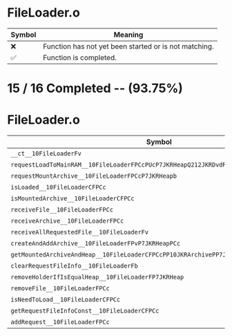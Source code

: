 # FileLoader.o
| Symbol | Meaning 
| ------------- | ------------- 
| :x: | Function has not yet been started or is not matching. 
| :white_check_mark: | Function is completed. 


# 15 / 16 Completed -- (93.75%)
# FileLoader.o
| Symbol | Decompiled? |
| ------------- | ------------- |
| `__ct__10FileLoaderFv` | :white_check_mark: |
| `requestLoadToMainRAM__10FileLoaderFPCcPUcP7JKRHeapQ212JKRDvdRipper15EAllocDirectionb` | :white_check_mark: |
| `requestMountArchive__10FileLoaderFPCcP7JKRHeapb` | :white_check_mark: |
| `isLoaded__10FileLoaderCFPCc` | :white_check_mark: |
| `isMountedArchive__10FileLoaderCFPCc` | :white_check_mark: |
| `receiveFile__10FileLoaderFPCc` | :white_check_mark: |
| `receiveArchive__10FileLoaderFPCc` | :white_check_mark: |
| `receiveAllRequestedFile__10FileLoaderFv` | :white_check_mark: |
| `createAndAddArchive__10FileLoaderFPvP7JKRHeapPCc` | :white_check_mark: |
| `getMountedArchiveAndHeap__10FileLoaderCFPCcPP10JKRArchivePP7JKRHeap` | :white_check_mark: |
| `clearRequestFileInfo__10FileLoaderFb` | :white_check_mark: |
| `removeHolderIfIsEqualHeap__10FileLoaderFP7JKRHeap` | :white_check_mark: |
| `removeFile__10FileLoaderFPCc` | :white_check_mark: |
| `isNeedToLoad__10FileLoaderCFPCc` | :white_check_mark: |
| `getRequestFileInfoConst__10FileLoaderCFPCc` | :white_check_mark: |
| `addRequest__10FileLoaderFPCc` | :x: |
